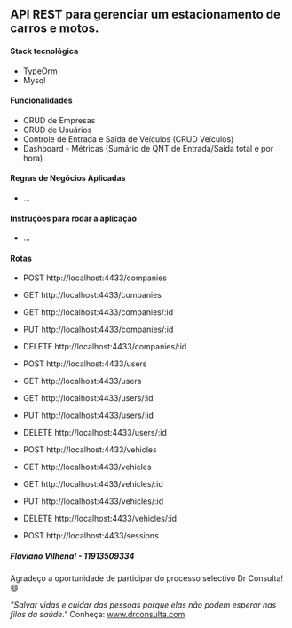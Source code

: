 ## API REST para gerenciar um estacionamento de carros e motos.

#### Stack tecnológica
- TypeOrm
- Mysql


#### Funcionalidades
- CRUD de Empresas
- CRUD de Usuários
- Controle de Entrada e Saída de Veículos (CRUD Veículos)
- Dashboard - Métricas (Sumário de QNT de Entrada/Saída total e por hora)

#### Regras de Negócios Aplicadas
- ...

#### Instruções para rodar a aplicação
- ...

#### Rotas

- POST http://localhost:4433/companies
- GET http://localhost:4433/companies
- GET http://localhost:4433/companies/:id
- PUT http://localhost:4433/companies/:id
- DELETE http://localhost:4433/companies/:id

- POST http://localhost:4433/users
- GET http://localhost:4433/users
- GET http://localhost:4433/users/:id
- PUT http://localhost:4433/users/:id
- DELETE http://localhost:4433/users/:id

- POST http://localhost:4433/vehicles
- GET http://localhost:4433/vehicles
- GET http://localhost:4433/vehicles/:id
- PUT http://localhost:4433/vehicles/:id
- DELETE http://localhost:4433/vehicles/:id

- POST http://localhost:4433/sessions

##### Flaviano Vilhena! - 11913509334
Agradeço a oportunidade de participar do processo selectivo Dr Consulta! 😄

*"Salvar vidas e cuidar das pessoas porque elas não podem esperar nas filas da saúde."*
Conheça: www.drconsulta.com

